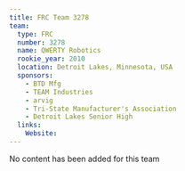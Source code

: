 ```yaml
---
title: FRC Team 3278
team:
  type: FRC
  number: 3278
  name: QWERTY Robotics
  rookie_year: 2010
  location: Detroit Lakes, Minnesota, USA
  sponsors:
    - BTD Mfg
    - TEAM Industries
    - arvig
    - Tri-State Manufacturer's Association
    - Detroit Lakes Senior High
  links:
    Website: 
---
```

No content has been added for this team